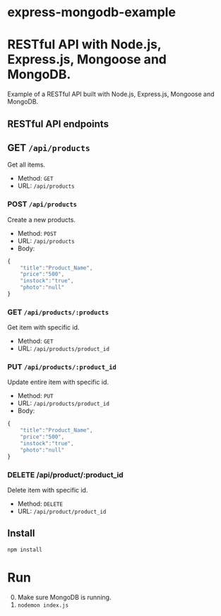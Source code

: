 # express-mongodb-example

# RESTful API with Node.js, Express.js, Mongoose and MongoDB.


Example of a RESTful API built with Node.js, Express.js, Mongoose and MongoDB.

## RESTful API endpoints
## GET `/api/products`

Get all items.

+ Method: `GET`
+ URL: `/api/products`


### POST `/api/products`

Create a new products.

+ Method: `POST`
+ URL: `/api/products`
+ Body:

```js
{
	"title":"Product_Name",
	"price":"500",
	"instock":"true",
	"photo":"null"
}
```

### GET `/api/products/:products`

Get item with specific id.

+ Method: `GET`
+ URL: `/api/products/product_id`


### PUT `/api/products/:product_id`

Update entire item with specific id.

+ Method: `PUT`
+ URL: `/api/products/product_id`
+ Body:
```js
{
	"title":"Product_Name",
	"price":"500",
	"instock":"true",
	"photo":"null"
}
```


### DELETE /api/product/:product_id

Delete item with specific id.

+ Method: `DELETE`
+ URL: `/api/product/product_id`

## Install

	npm install


# Run
0. Make sure MongoDB is running.
1. `nodemon index.js`

 
